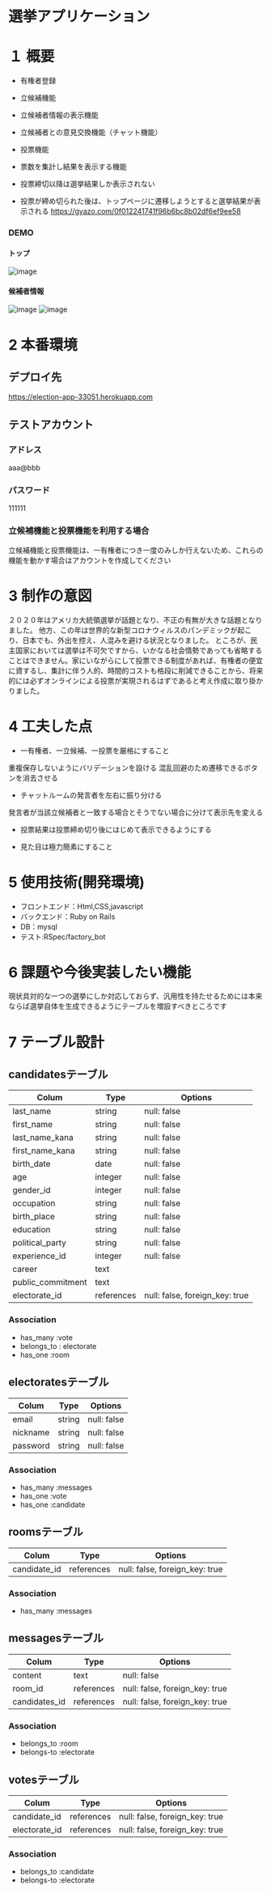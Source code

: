 # 選挙アプリケーション

# １ 概要
* 有権者登録
* 立候補機能
* 立候補者情報の表示機能
* 立候補者との意見交換機能（チャット機能）
* 投票機能
* 票数を集計し結果を表示する機能
* 投票締切以降は選挙結果しか表示されない

* 投票が締め切られた後は、トップページに遷移しようとすると選挙結果が表示される
https://gyazo.com/0f012241741f96b6bc8b02df6ef9ee58
### DEMO
#### トップ
![image](https://user-images.githubusercontent.com/75596850/109622964-07b0f500-7b80-11eb-8e87-3b275f6a1a36.png)
#### 候補者情報
![image](https://user-images.githubusercontent.com/75596850/109623610-a9384680-7b80-11eb-9682-3dd4d569bd36.png)
![image](https://user-images.githubusercontent.com/75596850/109623900-fa483a80-7b80-11eb-8123-d82cb27c9bdc.png)





# 2 本番環境

## デプロイ先

https://election-app-33051.herokuapp.com

## テストアカウント

### アドレス

aaa@bbb

### パスワード

111111

### 立候補機能と投票機能を利用する場合

立候補機能と投票機能は、一有権者につき一度のみしか行えないため、これらの機能を動かす場合はアカウントを作成してください

# 3 制作の意図

２０２０年はアメリカ大統領選挙が話題となり、不正の有無が大きな話題となりました。
他方、この年は世界的な新型コロナウィルスのパンデミックが起こり、日本でも、外出を控え、人混みを避ける状況となりました。
ところが、民主国家においては選挙は不可欠ですから、いかなる社会情勢であっても省略することはできません。家にいながらにして投票できる制度があれば、有権者の便宜に資するし、集計に伴う人的、時間的コストも格段に削減できることから、将来的には必ずオンラインによる投票が実現されるはずであると考え作成に取り掛かりました。

# 4 工夫した点

* 一有権者、一立候補、一投票を厳格にすること

重複保存しないようにバリデーションを設ける
混乱回避のため遷移できるボタンを消去させる

* チャットルームの発言者を左右に振り分ける

発言者が当該立候補者と一致する場合とそうでない場合に分けて表示先を変える

* 投票結果は投票締め切り後にはじめて表示できるようにする

* 見た目は極力簡素にすること

# 5 使用技術(開発環境)

* フロントエンド：Html,CSS,javascript
* バックエンド：Ruby on Rails
* DB：mysql
* テスト:RSpec/factory_bot


# 6 課題や今後実装したい機能

現状具対的な一つの選挙にしか対応しておらず、汎用性を持たせるためには本来ならば選挙自体を生成できるようにテーブルを増設すべきところです


# 7 テーブル設計

## candidatesテーブル

| Colum                | Type       | Options                        |
|----------------------|------------|--------------------------------|
| last_name            | string     | null: false                    |
| first_name           | string     | null: false                    |
| last_name_kana       | string     | null: false                    |
| first_name_kana      | string     | null: false                    |
| birth_date           | date       | null: false                    |
| age                  | integer    | null: false                    |
| gender_id            | integer    | null: false                    |
| occupation           | string     | null: false                    |
| birth_place          | string     | null: false                    |
| education            | string     | null: false                    |
| political_party      | string     | null: false                    |
| experience_id        | integer    | null: false                    |
| career               | text       |                                |
| public_commitment    | text       |                                |
| electorate_id        | references | null: false, foreign_key: true |


### Association

- has_many :vote
- belongs_to : electorate
- has_one :room

## electoratesテーブル

| Colum      | Type       | Options                        |
|------------|------------|--------------------------------|
| email      | string     | null: false                    |
| nickname   | string     | null: false                    |
| password   | string     | null: false                    |

### Association

- has_many :messages
- has_one :vote
- has_one :candidate

## roomsテーブル

| Colum              | Type       | Options                        |
|--------------------|------------|--------------------------------|
| candidate_id       | references | null: false, foreign_key: true |

### Association

- has_many :messages


## messagesテーブル

| Colum         | Type       | Options                        |
|---------------|------------|--------------------------------|
| content       | text       | null: false                    |
| room_id       | references | null: false, foreign_key: true |
| candidates_id | references | null: false, foreign_key: true |

### Association

- belongs_to :room
- belongs-to :electorate



## votesテーブル

| Colum              | Type       | Options                        |
|--------------------|------------|--------------------------------|
| candidate_id       | references | null: false, foreign_key: true |
| electorate_id      | references | null: false, foreign_key: true |

### Association

- belongs_to :candidate
- belongs-to :electorate
